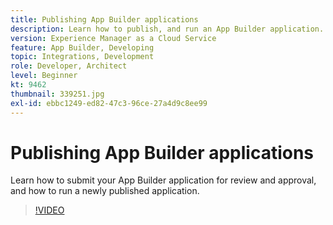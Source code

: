 ```yaml
---
title: Publishing App Builder applications
description: Learn how to publish, and run an App Builder application.
version: Experience Manager as a Cloud Service
feature: App Builder, Developing
topic: Integrations, Development
role: Developer, Architect
level: Beginner
kt: 9462
thumbnail: 339251.jpg
exl-id: ebbc1249-ed82-47c3-96ce-27a4d9c8ee99
---
```

# Publishing App Builder applications

Learn how to submit your App Builder application for review and approval, and how to run a newly published application.

>[!VIDEO](https://video.tv.adobe.com/v/339251/?quality=12&learn=on)
